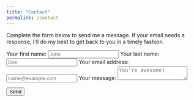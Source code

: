 ```yaml
---
title: "Contact"
permalink: /contact
---
```


Complete the form below to send me a message.  If your email needs a response, I'll do my best to get back to you in a timely fashion.
<form action="https://formspree.io/xwkoryeo" method="POST">
  <label>
    Your first name:
    <input type="text" name="fname" placeholder="John">
  </label>
  <label>
    Your last name:
    <input type="text" name="lname" placeholder="Doe">
  </label>
  <label>
    Your email address:
    <input type="text" name="_replyto" placeholder="name@example.com">
  </label>
  <label>
    Your message:
    <textarea name="message" placeholder="You're awesome!"></textarea>
  </label>

  <button type="submit">Send</button>
</form>
